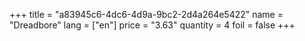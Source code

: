 +++
title = "a83945c6-4dc6-4d9a-9bc2-2d4a264e5422"
name = "Dreadbore"
lang = ["en"]
price = "3.63"
quantity = 4
foil = false
+++
